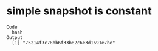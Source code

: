# simple snapshot is constant

    Code
      hash
    Output
      [1] "75214f3c78bb6f33b82c6e3d1691e7be"

